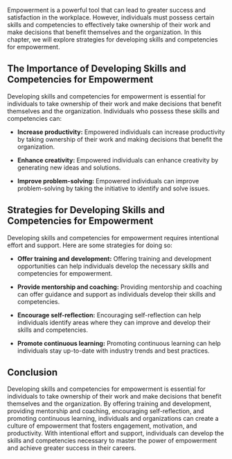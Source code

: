 
Empowerment is a powerful tool that can lead to greater success and satisfaction in the workplace. However, individuals must possess certain skills and competencies to effectively take ownership of their work and make decisions that benefit themselves and the organization. In this chapter, we will explore strategies for developing skills and competencies for empowerment.

The Importance of Developing Skills and Competencies for Empowerment
--------------------------------------------------------------------

Developing skills and competencies for empowerment is essential for individuals to take ownership of their work and make decisions that benefit themselves and the organization. Individuals who possess these skills and competencies can:

* **Increase productivity:** Empowered individuals can increase productivity by taking ownership of their work and making decisions that benefit the organization.

* **Enhance creativity:** Empowered individuals can enhance creativity by generating new ideas and solutions.

* **Improve problem-solving:** Empowered individuals can improve problem-solving by taking the initiative to identify and solve issues.

Strategies for Developing Skills and Competencies for Empowerment
-----------------------------------------------------------------

Developing skills and competencies for empowerment requires intentional effort and support. Here are some strategies for doing so:

* **Offer training and development:** Offering training and development opportunities can help individuals develop the necessary skills and competencies for empowerment.

* **Provide mentorship and coaching:** Providing mentorship and coaching can offer guidance and support as individuals develop their skills and competencies.

* **Encourage self-reflection:** Encouraging self-reflection can help individuals identify areas where they can improve and develop their skills and competencies.

* **Promote continuous learning:** Promoting continuous learning can help individuals stay up-to-date with industry trends and best practices.

Conclusion
----------

Developing skills and competencies for empowerment is essential for individuals to take ownership of their work and make decisions that benefit themselves and the organization. By offering training and development, providing mentorship and coaching, encouraging self-reflection, and promoting continuous learning, individuals and organizations can create a culture of empowerment that fosters engagement, motivation, and productivity. With intentional effort and support, individuals can develop the skills and competencies necessary to master the power of empowerment and achieve greater success in their careers.
